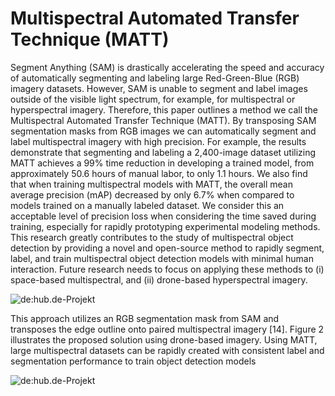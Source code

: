 # Multispectral Automated Transfer Technique (MATT)

Segment Anything (SAM) is drastically accelerating the speed and accuracy of automatically segmenting and labeling large Red-Green-Blue (RGB) imagery datasets. However, SAM is unable to segment and label images outside of the visible light spectrum, for example, for multispectral or hyperspectral imagery. Therefore, this paper outlines a method we call the Multispectral Automated Transfer Technique (MATT). By transposing SAM segmentation masks from RGB images we can automatically segment and label multispectral imagery with high precision. For example, the results demonstrate that segmenting and labeling a 2,400-image dataset utilizing MATT achieves a 99% time reduction in developing a trained model, from approximately 50.6 hours of manual labor, to only 1.1 hours. We also find that when training multispectral models with MATT, the overall mean average precision (mAP) decreased by only 6.7% when compared to models trained on a manually labeled dataset. We consider this an acceptable level of precision loss when considering the time saved during training, especially for rapidly prototyping experimental modeling methods. This research greatly contributes to the study of multispectral object detection by providing a novel and open-source method to rapidly segment, label, and train multispectral object detection models with minimal human interaction. Future research needs to focus on applying these methods to (i) space-based multispectral, and (ii) drone-based hyperspectral imagery. 

![de:hub.de-Projekt](matt2.png)

This approach utilizes an RGB segmentation mask from SAM and transposes the edge outline onto paired multispectral imagery [14]. Figure 2 illustrates the proposed solution using drone-based imagery. Using MATT, large multispectral datasets can be rapidly created with consistent label and segmentation performance to train object detection models

![de:hub.de-Projekt](figure2.png)
